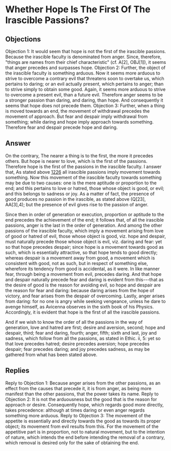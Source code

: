 # Whether Hope Is The First Of The Irascible Passions?
## Objections
Objection 1: It would seem that hope is not the first of the irascible passions. Because the irascible faculty is denominated from anger. Since, therefore, "things are names from their chief characteristic" (cf. A[2], OBJ[1]), it seems that anger precedes and surpasses hope.
Objection 2: Further, the object of the irascible faculty is something arduous. Now it seems more arduous to strive to overcome a contrary evil that threatens soon to overtake us, which pertains to daring; or an evil actually present, which pertains to anger; than to strive simply to obtain some good. Again, it seems more arduous to strive to overcome a present evil, than a future evil. Therefore anger seems to be a stronger passion than daring, and daring, than hope. And consequently it seems that hope does not precede them.
Objection 3: Further, when a thing is moved towards an end, the movement of withdrawal precedes the movement of approach. But fear and despair imply withdrawal from something; while daring and hope imply approach towards something. Therefore fear and despair precede hope and daring.
## Answer
On the contrary, The nearer a thing is to the first, the more it precedes others. But hope is nearer to love, which is the first of the passions. Therefore hope is the first of the passions in the irascible faculty.
I answer that, As stated above [1226](A[1]) all irascible passions imply movement towards something. Now this movement of the irascible faculty towards something may be due to two causes: one is the mere aptitude or proportion to the end; and this pertains to love or hatred, those whose object is good, or evil; and this belongs to sadness or joy. As a matter of fact, the presence of good produces no passion in the irascible, as stated above (Q[23], AA[3],4); but the presence of evil gives rise to the passion of anger.

Since then in order of generation or execution, proportion or aptitude to the end precedes the achievement of the end; it follows that, of all the irascible passions, anger is the last in the order of generation. And among the other passions of the irascible faculty, which imply a movement arising from love of good or hatred of evil, those whose object is good, viz. hope and despair, must naturally precede those whose object is evil, viz. daring and fear: yet so that hope precedes despair; since hope is a movement towards good as such, which is essentially attractive, so that hope tends to good directly; whereas despair is a movement away from good, a movement which is consistent with good, not as such, but in respect of something else, wherefore its tendency from good is accidental, as it were. In like manner fear, through being a movement from evil, precedes daring. And that hope and despair naturally precede fear and daring is evident from this---that as the desire of good is the reason for avoiding evil, so hope and despair are the reason for fear and daring: because daring arises from the hope of victory, and fear arises from the despair of overcoming. Lastly, anger arises from daring: for no one is angry while seeking vengeance, unless he dare to avenge himself, as Avicenna observes in the sixth book of his Physics. Accordingly, it is evident that hope is the first of all the irascible passions.

And if we wish to know the order of all the passions in the way of generation, love and hatred are first; desire and aversion, second; hope and despair, third; fear and daring, fourth; anger, fifth; sixth and last, joy and sadness, which follow from all the passions, as stated in Ethic. ii, 5: yet so that love precedes hatred; desire precedes aversion; hope precedes despair; fear precedes daring; and joy precedes sadness, as may be gathered from what has been stated above.
## Replies
Reply to Objection 1: Because anger arises from the other passions, as an effect from the causes that precede it, it is from anger, as being more manifest than the other passions, that the power takes its name.
Reply to Objection 2: It is not the arduousness but the good that is the reason for approach or desire. Consequently hope, which regards good more directly, takes precedence: although at times daring or even anger regards something more arduous.
Reply to Objection 3: The movement of the appetite is essentially and directly towards the good as towards its proper object; its movement from evil results from this. For the movement of the appetitive part is in proportion, not to natural movement, but to the intention of nature, which intends the end before intending the removal of a contrary, which removal is desired only for the sake of obtaining the end.